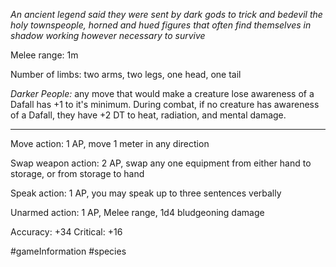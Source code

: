 *An ancient legend said they were sent by dark gods to trick and bedevil the holy townspeople, horned and hued figures that often find themselves in shadow working however necessary to survive*

Melee range: 1m

Number of limbs: two arms, two legs, one head, one tail

*Darker People:* any move that would make a creature lose awareness of a Dafall has +1 to it's minimum. During combat, if no creature has awareness of a Dafall, they have +2 DT to heat, radiation, and mental damage.

---

Move action: 1 AP, move 1 meter in any direction

Swap weapon action: 2 AP, swap any one equipment from either hand to storage, or from storage to hand

Speak action: 1 AP, you may speak up to three sentences verbally

Unarmed action: 1 AP, Melee range, 1d4 bludgeoning damage

Accuracy: +34
Critical: +16

#gameInformation #species
